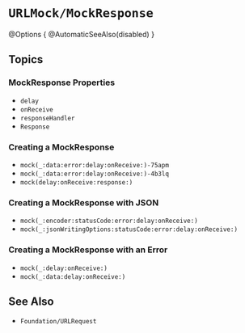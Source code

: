 # ``URLMock/MockResponse``

@Options {
    @AutomaticSeeAlso(disabled)
}

## Topics

### MockResponse Properties

- ``delay``
- ``onReceive``
- ``responseHandler``
- ``Response``

### Creating a MockResponse

- ``mock(_:data:error:delay:onReceive:)-75apm``
- ``mock(_:data:error:delay:onReceive:)-4b3lq``
- ``mock(delay:onReceive:response:)``

### Creating a MockResponse with JSON

- ``mock(_:encoder:statusCode:error:delay:onReceive:)``
- ``mock(_:jsonWritingOptions:statusCode:error:delay:onReceive:)``

### Creating a MockResponse with an Error

- ``mock(_:delay:onReceive:)``
- ``mock(_:data:delay:onReceive:)``

## See Also

- ``Foundation/URLRequest``
